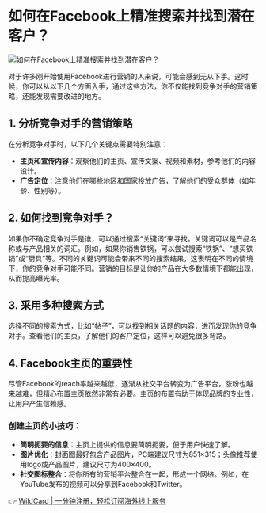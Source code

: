 # 如何在Facebook上精准搜索并找到潜在客户？

![如何在Facebook上精准搜索并找到潜在客户？](https://bbtdd.com/img/639884214053948.webp)

对于许多刚开始使用Facebook进行营销的人来说，可能会感到无从下手。这时候，你可以从以下几个方面入手，通过这些方法，你不仅能找到竞争对手的营销策略，还能发现需要改进的地方。

## 1. 分析竞争对手的营销策略

在分析竞争对手时，以下几个关键点需要特别注意：

- **主页和宣传内容**：观察他们的主页、宣传文案、视频和素材，参考他们的内容设计。
- **广告定位**：注意他们在哪些地区和国家投放广告，了解他们的受众群体（如年龄、性别等）。

## 2. 如何找到竞争对手？

如果你不确定竞争对手是谁，可以通过搜索“关键词”来寻找。关键词可以是产品名称或与产品相关的词汇。例如，如果你销售铁锅，可以尝试搜索“铁锅”、“想买铁锅”或“厨具”等。不同的关键词可能会带来不同的搜索结果，这表明在不同的情境下，你的竞争对手可能不同。营销的目标是让你的产品在大多数情境下都能出现，从而提高曝光率。



## 3. 采用多种搜索方式

选择不同的搜索方式，比如“帖子”，可以找到相关话题的内容，进而发现你的竞争对手。查看他们的主页，了解他们的客户定位，这样可以避免很多弯路。



## 4. Facebook主页的重要性

尽管Facebook的reach率越来越低，逐渐从社交平台转变为广告平台，涨粉也越来越难，但精心布置主页依然非常有必要。主页的布置有助于体现品牌的专业性，让用户产生信赖感。

### 创建主页的小技巧：

- **简明扼要的信息**：主页上提供的信息要简明扼要，便于用户快速了解。
- **图片优化**：封面图最好包含产品图片，PC端建议尺寸为851×315；头像推荐使用logo或产品图片，建议尺寸为400×400。
- **社交图标整合**：将你所有的营销平台整合在一起，形成一个网络。例如，在YouTube发布的视频可以分享到Facebook和Twitter。

👉 [WildCard | 一分钟注册，轻松订阅海外线上服务](https://bbtdd.com/WildCard)